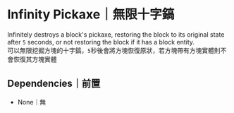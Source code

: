 # Infinity Pickaxe｜無限十字鎬

Infinitely destroys a block's pickaxe, restoring the block to its original state after `5` seconds, or not restoring the block if it has a block entity.  
可以無限挖掘方塊的十字鎬，`5`秒後會將方塊恢復原狀，若方塊帶有方塊實體則不會恢復其方塊實體

## Dependencies｜前置

- None｜無